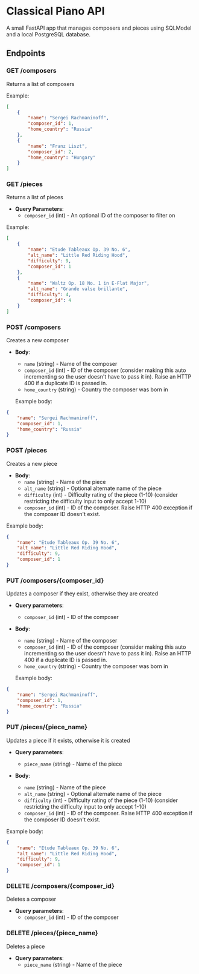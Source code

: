 # Classical Piano API

A small FastAPI app that manages composers and pieces using SQLModel and a local PostgreSQL database.

## Endpoints

### GET /composers

Returns a list of composers

Example:

```json
[
    {
        "name": "Sergei Rachmaninoff",
        "composer_id": 1,
        "home_country": "Russia"
    },
    {
        "name": "Franz Liszt",
        "composer_id": 2,
        "home_country": "Hungary"
    }
]
```

### GET /pieces

Returns a list of pieces

-   **Query Parameters**:
    -   `composer_id` (int) - An optional ID of the composer to filter on

Example:

```json
[
    {
        "name": "Etude Tableaux Op. 39 No. 6",
        "alt_name": "Little Red Riding Hood",
        "difficulty": 9,
        "composer_id": 1
    },
    {
        "name": "Waltz Op. 18 No. 1 in E-Flat Major",
        "alt_name": "Grande valse brillante",
        "difficulty": 4,
        "composer_id": 4
    }
]
```

### POST /composers

Creates a new composer

-   **Body**:

    -   `name` (string) - Name of the composer
    -   `composer_id` (int) - ID of the composer (consider making this auto incrementing so the user doesn't have to pass it in). Raise an HTTP 400 if a duplicate ID is passed in.
    -   `home_country` (string) - Country the composer was born in

    Example body:

```json
{
    "name": "Sergei Rachmaninoff",
    "composer_id": 1,
    "home_country": "Russia"
}
```

### POST /pieces

Creates a new piece

-   **Body**:
    -   `name` (string) - Name of the piece
    -   `alt_name` (string) - Optional alternate name of the piece
    -   `difficulty` (int) - Difficulty rating of the piece (1-10) (consider restricting the difficulty input to only accept 1-10)
    -   `composer_id` (int) - ID of the composer. Raise HTTP 400 exception if the composer ID doesn't exist.

Example body:

```json
{
    "name": "Etude Tableaux Op. 39 No. 6",
    "alt_name": "Little Red Riding Hood",
    "difficulty": 9,
    "composer_id": 1
}
```

### PUT /composers/{composer_id}

Updates a composer if they exist, otherwise they are created

-   **Query parameters**:

    -   `composer_id` (int) - ID of the composer

-   **Body**:

    -   `name` (string) - Name of the composer
    -   `composer_id` (int) - ID of the composer (consider making this auto incrementing so the user doesn't have to pass it in). Raise an HTTP 400 if a duplicate ID is passed in.
    -   `home_country` (string) - Country the composer was born in

    Example body:

```json
{
    "name": "Sergei Rachmaninoff",
    "composer_id": 1,
    "home_country": "Russia"
}
```

### PUT /pieces/{piece_name}

Updates a piece if it exists, otherwise it is created

-   **Query parameters**:

    -   `piece_name` (string) - Name of the piece

-   **Body**:
    -   `name` (string) - Name of the piece
    -   `alt_name` (string) - Optional alternate name of the piece
    -   `difficulty` (int) - Difficulty rating of the piece (1-10) (consider restricting the difficulty input to only accept 1-10)
    -   `composer_id` (int) - ID of the composer. Raise HTTP 400 exception if the composer ID doesn't exist.

Example body:

```json
{
    "name": "Etude Tableaux Op. 39 No. 6",
    "alt_name": "Little Red Riding Hood",
    "difficulty": 9,
    "composer_id": 1
}
```

### DELETE /composers/{composer_id}

Deletes a composer

-   **Query parameters**:
    -   `composer_id` (int) - ID of the composer

### DELETE /pieces/{piece_name}

Deletes a piece

-   **Query parameters**:
    -   `piece_name` (string) - Name of the piece
